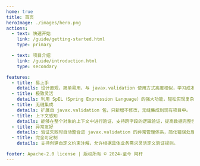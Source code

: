 ```yaml
---
home: true
title: 首页
heroImage: ./images/hero.png
actions:
  - text: 快速开始
    link: /guide/getting-started.html
    type: primary

  - text: 项目介绍
    link: /guide/introduction.html
    type: secondary

features:
  - title: 易上手
    details: 设计直观，简单易用，与 javax.validation 使用方式高度相似，学习成本低，上手快。
  - title: 极致灵活
    details: 利用 SpEL（Spring Expression Language）的强大功能，轻松实现复杂验证逻辑，且能够直接调用已注入的 Spring Beans 进行验证。
  - title: 无缝集成
    details: 扩展自 javax.validation 包，只新增不修改，无缝集成到现有项目中。
  - title: 上下文感知
    details: 能够在整个对象的上下文中进行验证，支持跨字段的逻辑验证，提高数据完整性检查的效率和准确性。
  - title: 异常友好
    details: 验证失败时自动整合进 javax.validation 的异常管理体系，简化错误处理流程。
  - title: 完全可定制
    details: 支持创建自定义约束注解，允许根据具体业务需求灵活定义验证规则。

footer: Apache-2.0 license | 版权所有 © 2024-至今 阿杆
---
```

